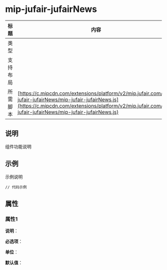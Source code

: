 # mip-jufair-jufairNews

标题|内容
----|----
类型|
支持布局|
所需脚本| [https://c.mipcdn.com/extensions/platform/v2/mip.jufair.com/mip-jufair-jufairNews/mip-jufair-jufairNews.js](https://c.mipcdn.com/extensions/platform/v2/mip.jufair.com/mip-jufair-jufairNews/mip-jufair-jufairNews.js)

## 说明

组件功能说明

## 示例

示例说明

```
// 代码示例
```

## 属性

### 属性1

**说明**：

**必选项**：

**单位**：

**默认值**：